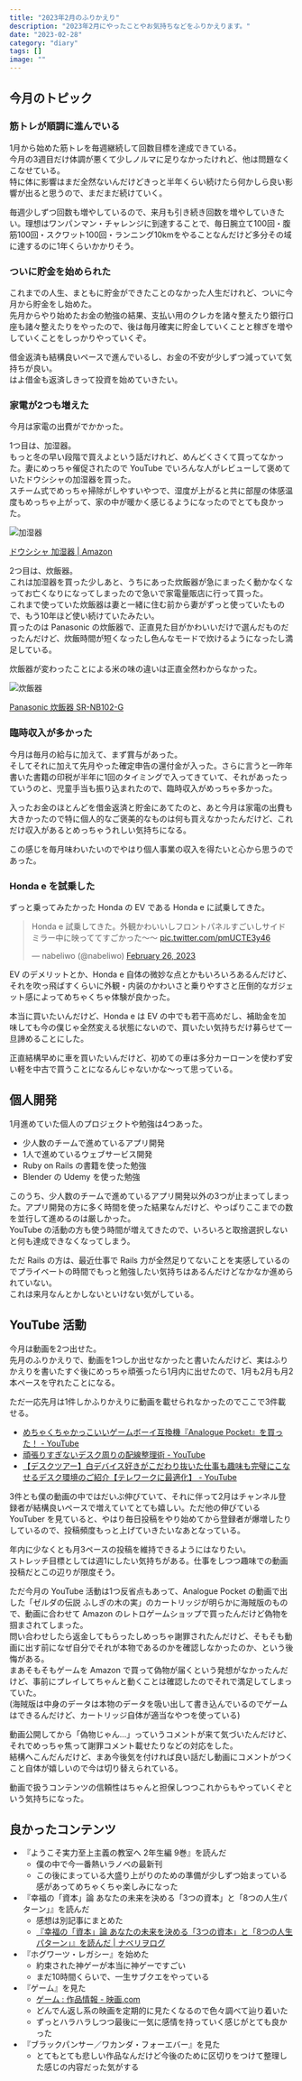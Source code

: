 ```yaml
---
title: "2023年2月のふりかえり"
description: "2023年2月にやったことやお気持ちなどをふりかえります。"
date: "2023-02-28"
category: "diary"
tags: []
image: ""
---
```


## 今月のトピック

### 筋トレが順調に進んでいる

1月から始めた筋トレを毎週継続して回数目標を達成できている。  
今月の3週目だけ体調が悪くて少しノルマに足りなかったけれど、他は問題なくこなせている。  
特に体に影響はまだ全然ないんだけどきっと半年くらい続けたら何かしら良い影響が出ると思うので、まだまだ続けていく。

毎週少しずつ回数も増やしているので、来月も引き続き回数を増やしていきたい。理想はワンパンマン・チャレンジに到達することで、毎日腕立て100回・腹筋100回・スクワット100回・ランニング10kmをやることなんだけど多分その域に達するのに1年くらいかかりそう。

### ついに貯金を始められた

これまでの人生、まともに貯金ができたことのなかった人生だけれど、ついに今月から貯金をし始めた。  
先月からやり始めたお金の勉強の結果、支払い用のクレカを諸々整えたり銀行口座も諸々整えたりをやったので、後は毎月確実に貯金していくことと稼ぎを増やしていくことをしっかりやっていくぞ。

借金返済も結構良いペースで進んでいるし、お金の不安が少しずつ減っていて気持ちが良い。  
はよ借金も返済しきって投資を始めていきたい。

### 家電が2つも増えた

今月は家電の出費がでかかった。

1つ目は、加湿器。  
もっと冬の早い段階で買えよという話だけれど、めんどくさくて買ってなかった。妻にめっちゃ催促されたので YouTube でいろんな人がレビューして褒めていたドウシシャの加湿器を買った。  
スチーム式でめっちゃ掃除がしやすいやつで、湿度が上がると共に部屋の体感温度もめっちゃ上がって、家の中が暖かく感じるようになったのでとても良かった。

![加湿器](./01.jpg)

[ドウシシャ 加湿器 | Amazon](https://amzn.to/3Z4D9FL)

2つ目は、炊飯器。  
これは加湿器を買った少しあと、うちにあった炊飯器が急にまったく動かなくなってお亡くなりになってしまったので急いで家電量販店に行って買った。  
これまで使っていた炊飯器は妻と一緒に住む前から妻がずっと使っていたもので、もう10年ほど使い続けていたみたい。  
買ったのは Panasonic の炊飯器で、正直見た目がかわいいだけで選んだものだったんだけど、炊飯時間が短くなったし色んなモードで炊けるようになったし満足している。

炊飯器が変わったことによる米の味の違いは正直全然わからなかった。

![炊飯器](./02.jpg)

[Panasonic 炊飯器 SR-NB102-G](https://amzn.to/3ZsvRLO)

### 臨時収入が多かった

今月は毎月の給与に加えて、まず賞与があった。  
そしてそれに加えて先月やった確定申告の還付金が入った。さらに言うと一昨年書いた書籍の印税が半年に1回のタイミングで入ってきていて、それがあったっていうのと、児童手当も振り込まれたので、臨時収入がめっちゃ多かった。

入ったお金のほとんどを借金返済と貯金にあてたのと、あと今月は家電の出費も大きかったので特に個人的なご褒美的なものは何も買えなかったんだけど、これだけ収入があるとめっちゃうれしい気持ちになる。

この感じを毎月味わいたいのでやはり個人事業の収入を得たいと心から思うのであった。

### Honda e を試乗した

ずっと乗ってみたかった Honda の EV である Honda e に試乗してきた。

<blockquote class="twitter-tweet"><p lang="ja" dir="ltr">Honda e 試乗してきた。外観かわいいしフロントパネルすごいしサイドミラー中に映っててすごかった〜〜 <a href="https://t.co/pmUCTE3y46">pic.twitter.com/pmUCTE3y46</a></p>&mdash; nabeliwo (@nabeliwo) <a href="https://twitter.com/nabeliwo/status/1629658428112265216?ref_src=twsrc%5Etfw">February 26, 2023</a></blockquote> <script async src="https://platform.twitter.com/widgets.js" charset="utf-8"></script>

EV のデメリットとか、Honda e 自体の微妙な点とかもいろいろあるんだけど、それを吹っ飛ばすくらいに外観・内装のかわいさと乗りやすさと圧倒的なガジェット感によってめちゃくちゃ体験が良かった。

本当に買いたいんだけど、Honda e は EV の中でも若干高めだし、補助金を加味しても今の僕じゃ全然変える状態にないので、買いたい気持ちだけ募らせて一旦諦めることにした。

正直結構早めに車を買いたいんだけど、初めての車は多分カーローンを使わず安い軽を中古で買うことになるんじゃないかな～って思っている。

## 個人開発

1月進めていた個人のプロジェクトや勉強は4つあった。

- 少人数のチームで進めているアプリ開発
- 1人で進めているウェブサービス開発
- Ruby on Rails の書籍を使った勉強
- Blender の Udemy を使った勉強

このうち、少人数のチームで進めているアプリ開発以外の3つが止まってしまった。アプリ開発の方に多く時間を使った結果なんだけど、やっぱりここまでの数を並行して進めるのは厳しかった。  
YouTube の活動の方も使う時間が増えてきたので、いろいろと取捨選択しないと何も達成できなくなってしまう。

ただ Rails の方は、最近仕事で Rails 力が全然足りてないことを実感しているのでプライベートの時間でもっと勉強したい気持ちはあるんだけどなかなか進められていない。  
これは来月なんとかしないといけない気がしている。

## YouTube 活動

今月は動画を2つ出せた。  
先月のふりかえりで、動画を1つしか出せなかったと書いたんだけど、実はふりかえりを書いたすぐ後にめっちゃ頑張ったら1月内に出せたので、1月も2月も月2本ペースを守れたことになる。

ただ一応先月は1件しかふりかえりに動画を載せられなかったのでここで3件載せる。

- [めちゃくちゃかっこいいゲームボーイ互換機『Analogue Pocket』を買った！ - YouTube](https://www.youtube.com/watch?v=B40wRqPPHVA)
- [頑張りすぎないデスク周りの配線整理術 - YouTube](https://www.youtube.com/watch?v=iFWX4WkgmKk&t=2s)
- [【デスクツアー】白デバイス好きがこだわり抜いた仕事も趣味も完璧にこなせるデスク環境のご紹介【テレワークに最適化】 - YouTube](https://www.youtube.com/watch?v=AxGJ_2XvEWk&t=23s)

3件とも僕の動画の中ではだいぶ伸びていて、それに伴って2月はチャンネル登録者が結構良いペースで増えていてとても嬉しい。ただ他の伸びている YouTuber を見ていると、やはり毎日投稿をやり始めてから登録者が爆増したりしているので、投稿頻度もっと上げていきたいなあとなっている。

年内に少なくとも月3ペースの投稿を維持できるようにはなりたい。  
ストレッチ目標としては週1にしたい気持ちがある。仕事をしつつ趣味での動画投稿だとこの辺りが限度そう。

ただ今月の YouTube 活動は1つ反省点もあって、Analogue Pocket の動画で出した「ゼルダの伝説 ふしぎの木の実」のカートリッジが明らかに海賊版のもので、動画に合わせて Amazon のレトロゲームショップで買ったんだけど偽物を掴まされてしまった。  
問い合わせしたら返金してもらったしめっちゃ謝罪されたんだけど、そもそも動画に出す前になぜ自分でそれが本物であるのかを確認しなかったのか、という後悔がある。  
まあそもそもゲームを Amazon で買って偽物が届くという発想がなかったんだけど、事前にプレイしてちゃんと動くことは確認したのでそれで満足してしまっていた。  
(海賊版は中身のデータは本物のデータを吸い出して書き込んでいるのでゲームはできるんだけど、カートリッジ自体が適当なやつを使っている)

動画公開してから「偽物じゃん…」っていうコメントが来て気づいたんだけど、それでめっちゃ焦って謝罪コメント載せたりなどの対応をした。  
結構へこんだんだけど、まあ今後気を付ければ良い話だし動画にコメントがつくこと自体が嬉しいので今は切り替えられている。

動画で扱うコンテンツの信頼性はちゃんと担保しつつこれからもやっていくぞという気持ちになった。

## 良かったコンテンツ

- 『ようこそ実力至上主義の教室へ 2年生編 9巻』を読んだ
  - 僕の中で今一番熱いラノベの最新刊
  - この後にまっている大盛り上がりのための準備が少しずつ始まっている感があってめちゃくちゃ楽しみになった
- 『幸福の「資本」論 あなたの未来を決める「3つの資本」と「8つの人生パターン」』を読んだ
  - 感想は別記事にまとめた
  - [『幸福の「資本」論 あなたの未来を決める「3つの資本」と「8つの人生パターン」』を読んだ | ナベリヲログ](https://blog.nabeliwo.com/2023/01/read-kouku-no-shihonron/)
- 『ホグワーツ・レガシー』を始めた
  - 約束された神ゲーが本当に神ゲーですごい
  - まだ10時間くらいで、一生サブクエをやっている
- 『ゲーム』を見た
  - [ゲーム : 作品情報 - 映画.com](https://eiga.com/movie/11244/)
  - どんでん返し系の映画を定期的に見たくなるので色々調べて辿り着いた
  - ずっとハラハラしつつ最後に一気に感情を持っていく感じがとても良かった
- 『ブラックパンサー／ワカンダ・フォーエバー』を見た
  - とてもとても悲しい作品なんだけど今後のために区切りをつけて整理した感じの内容だった気がする
